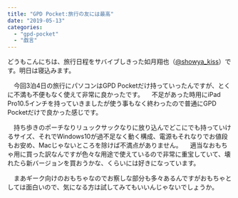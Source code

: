 ```yaml
---
title: "GPD Pocket:旅行の友には最高"
date: "2019-05-13"
categories: 
  - "gpd-pocket"
  - "戯言"
---
```


どうもこんにちは、旅行日程をサバイブしきった如月翔也（[@showya\_kiss](http://twitter.com/showya_kiss)）です。明日は寝込みます。

　今回3泊4日の旅行にパソコンはGPD Pocketだけ持っていったんですが、とくに不満も不便もなく使えて非常に良かったです。 　不足があった時用にiPad Pro10.5インチを持っていきましたが使う事もなく終わったので普通にGPD Pocketだけで良かった感じです。

　持ち歩きのポーチなりリュックサックなりに放り込んでどこにでも持っていけるサイズ、それでWindows10が過不足なく動く構成、電源もそれなりでお値段もお安め、Macじゃないところを除けば不満点がありません。 　適当なおもちゃ用に買った訳なんですが色々な用途で使えているので非常に重宝していて、壊れたら新バージョンを買おうかな、くらいには好きになっています。

　まあギーク向けのおもちゃなのでお察しな部分も多々あるんですがおもちゃとしては面白いので、気になる方は試してみてもいいんじゃないでしょうか。
